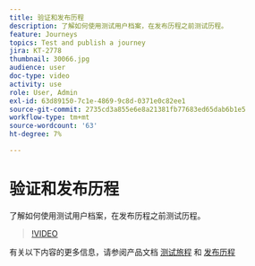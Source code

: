 ```yaml
---
title: 验证和发布历程
description: 了解如何使用测试用户档案，在发布历程之前测试历程。
feature: Journeys
topics: Test and publish a journey
jira: KT-2778
thumbnail: 30066.jpg
audience: user
doc-type: video
activity: use
role: User, Admin
exl-id: 63d89150-7c1e-4869-9c8d-0371e0c82ee1
source-git-commit: 2735cd3a855e6e8a21381fb77683ed65dab6b1e5
workflow-type: tm+mt
source-wordcount: '63'
ht-degree: 7%

---
```


# 验证和发布历程

了解如何使用测试用户档案，在发布历程之前测试历程。

>[!VIDEO](https://video.tv.adobe.com/v/30066?quality=12&learn=on)

有关以下内容的更多信息，请参阅产品文档 [测试旅程](https://experienceleague.adobe.com/docs/journeys/using/building-journeys/testing-the-journey.html)
和 [发布历程](https://experienceleague.adobe.com/docs/journeys/using/building-journeys/publishing-the-journey.html)
